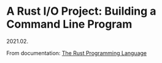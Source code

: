 # A Rust I/O Project: Building a Command Line Program

2021.02.

From documentation: [The Rust Programming Language](https://doc.rust-lang.org/book/ch12-00-an-io-project.html#an-io-project-building-a-command-line-program)
